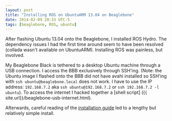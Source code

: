 ```yaml
---
layout: post
title: "Installing ROS on UbuntuARM 13.04 on Beaglebone"
date: 2014-02-09 20:33 UTC-5
tags: [beaglebone, ROS, ubuntu]
---
```


After flashing Ubuntu 13.04 onto the Beaglebone, I installed ROS Hydro. The
dependency issues I had the first time around seem to have been resolved
(collada wasn't available on UbuntuARM). Installing ROS was painless, but
involved.

My Beaglebone Black is tethered to a desktop Ubuntu machine through a USB
connection. I access the BBB exclusively through SSH'ing. (Note: the Ubuntu
image I flashed onto the BBB did not have avahi installed so SSH'ing with
`ssh ubuntu@beaglebone.local` does not work. I have to use the IP address:
`192.168.7.2` aka `ssh ubuntu@192.168.7.2` or `ssh 192.168.7.2 -l ubuntu`).
To access the internet I hacked together a [shell script]
({{ site.url}}/beaglebone-usb-internet.html).

Afterwards, careful reading of the [installation guide](http://wiki.ros.org/hydro/Installation/UbuntuARM)
led to a lengthy but relatively simple install.
